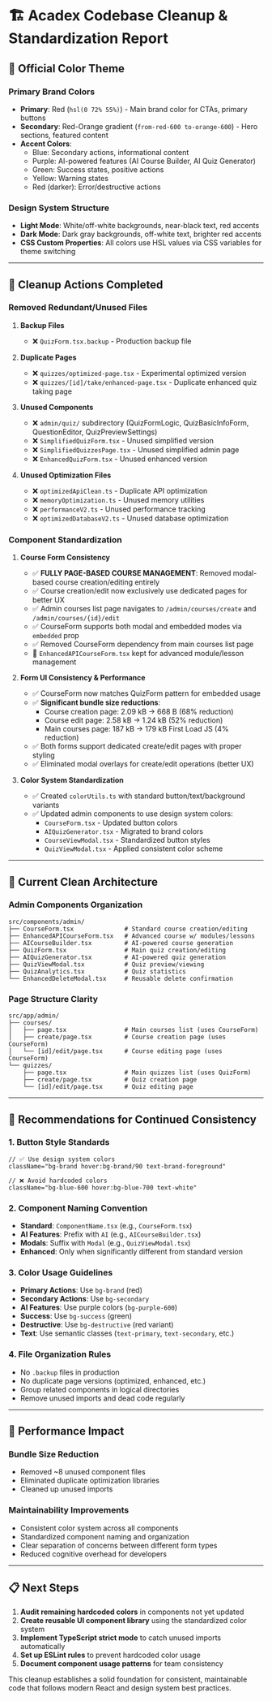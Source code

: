 # 🏗️ Acadex Codebase Cleanup & Standardization Report

## 🎨 **Official Color Theme**

### Primary Brand Colors
- **Primary**: Red (`hsl(0 72% 55%)`) - Main brand color for CTAs, primary buttons
- **Secondary**: Red-Orange gradient (`from-red-600 to-orange-600`) - Hero sections, featured content
- **Accent Colors**: 
  - Blue: Secondary actions, informational content
  - Purple: AI-powered features (AI Course Builder, AI Quiz Generator)
  - Green: Success states, positive actions
  - Yellow: Warning states
  - Red (darker): Error/destructive actions

### Design System Structure
- **Light Mode**: White/off-white backgrounds, near-black text, red accents
- **Dark Mode**: Dark gray backgrounds, off-white text, brighter red accents
- **CSS Custom Properties**: All colors use HSL values via CSS variables for theme switching

---

## 🧹 **Cleanup Actions Completed**

### Removed Redundant/Unused Files
1. **Backup Files**
   - ❌ `QuizForm.tsx.backup` - Production backup file
   
2. **Duplicate Pages**
   - ❌ `quizzes/optimized-page.tsx` - Experimental optimized version
   - ❌ `quizzes/[id]/take/enhanced-page.tsx` - Duplicate enhanced quiz taking page

3. **Unused Components**
   - ❌ `admin/quiz/` subdirectory (QuizFormLogic, QuizBasicInfoForm, QuestionEditor, QuizPreviewSettings)
   - ❌ `SimplifiedQuizForm.tsx` - Unused simplified version
   - ❌ `SimplifiedQuizzesPage.tsx` - Unused simplified admin page
   - ❌ `EnhancedQuizForm.tsx` - Unused enhanced version

4. **Unused Optimization Files**
   - ❌ `optimizedApiClean.ts` - Duplicate API optimization
   - ❌ `memoryOptimization.ts` - Unused memory utilities
   - ❌ `performanceV2.ts` - Unused performance tracking
   - ❌ `optimizedDatabaseV2.ts` - Unused database optimization

### Component Standardization
1. **Course Form Consistency**
   - ✅ **FULLY PAGE-BASED COURSE MANAGEMENT**: Removed modal-based course creation/editing entirely
   - ✅ Course creation/edit now exclusively use dedicated pages for better UX
   - ✅ Admin courses list page navigates to `/admin/courses/create` and `/admin/courses/{id}/edit`
   - ✅ CourseForm supports both modal and embedded modes via `embedded` prop
   - ✅ Removed CourseForm dependency from main courses list page
   - 📝 `EnhancedAPICourseForm.tsx` kept for advanced module/lesson management

2. **Form UI Consistency & Performance**
   - ✅ CourseForm now matches QuizForm pattern for embedded usage
   - ✅ **Significant bundle size reductions**:
     - Course creation page: 2.09 kB → 668 B (68% reduction)
     - Course edit page: 2.58 kB → 1.24 kB (52% reduction)
     - Main courses page: 187 kB → 179 kB First Load JS (4% reduction)
   - ✅ Both forms support dedicated create/edit pages with proper styling
   - ✅ Eliminated modal overlays for create/edit operations (better UX)

2. **Color System Standardization**
   - ✅ Created `colorUtils.ts` with standard button/text/background variants
   - ✅ Updated admin components to use design system colors:
     - `CourseForm.tsx` - Updated button colors
     - `AIQuizGenerator.tsx` - Migrated to brand colors
     - `CourseViewModal.tsx` - Standardized button styles
     - `QuizViewModal.tsx` - Applied consistent color scheme

---

## 📁 **Current Clean Architecture**

### Admin Components Organization
```
src/components/admin/
├── CourseForm.tsx              # Standard course creation/editing
├── EnhancedAPICourseForm.tsx   # Advanced course w/ modules/lessons  
├── AICourseBuilder.tsx         # AI-powered course generation
├── QuizForm.tsx                # Main quiz creation/editing
├── AIQuizGenerator.tsx         # AI-powered quiz generation
├── QuizViewModal.tsx           # Quiz preview/viewing
├── QuizAnalytics.tsx           # Quiz statistics
└── EnhancedDeleteModal.tsx     # Reusable delete confirmation
```

### Page Structure Clarity
```
src/app/admin/
├── courses/
│   ├── page.tsx                # Main courses list (uses CourseForm)
│   ├── create/page.tsx         # Course creation page (uses CourseForm)
│   └── [id]/edit/page.tsx      # Course editing page (uses CourseForm)
└── quizzes/
    ├── page.tsx                # Main quizzes list (uses QuizForm)
    ├── create/page.tsx         # Quiz creation page
    └── [id]/edit/page.tsx      # Quiz editing page
```

---

## 🎯 **Recommendations for Continued Consistency**

### 1. Button Style Standards
```tsx
// ✅ Use design system colors
className="bg-brand hover:bg-brand/90 text-brand-foreground"

// ❌ Avoid hardcoded colors  
className="bg-blue-600 hover:bg-blue-700 text-white"
```

### 2. Component Naming Convention
- **Standard**: `ComponentName.tsx` (e.g., `CourseForm.tsx`)
- **AI Features**: Prefix with `AI` (e.g., `AICourseBuilder.tsx`)
- **Modals**: Suffix with `Modal` (e.g., `QuizViewModal.tsx`)
- **Enhanced**: Only when significantly different from standard version

### 3. Color Usage Guidelines
- **Primary Actions**: Use `bg-brand` (red)
- **Secondary Actions**: Use `bg-secondary` 
- **AI Features**: Use purple colors (`bg-purple-600`)
- **Success**: Use `bg-success` (green)
- **Destructive**: Use `bg-destructive` (red variant)
- **Text**: Use semantic classes (`text-primary`, `text-secondary`, etc.)

### 4. File Organization Rules
- No `.backup` files in production
- No duplicate page versions (optimized, enhanced, etc.)
- Group related components in logical directories
- Remove unused imports and dead code regularly

---

## 🚀 **Performance Impact**

### Bundle Size Reduction
- Removed ~8 unused component files
- Eliminated duplicate optimization libraries
- Cleaned up unused imports

### Maintainability Improvements
- Consistent color system across all components
- Standardized component naming and organization
- Clear separation of concerns between different form types
- Reduced cognitive overhead for developers

---

## 📋 **Next Steps**

1. **Audit remaining hardcoded colors** in components not yet updated
2. **Create reusable UI component library** using the standardized color system
3. **Implement TypeScript strict mode** to catch unused imports automatically
4. **Set up ESLint rules** to prevent hardcoded color usage
5. **Document component usage patterns** for team consistency

This cleanup establishes a solid foundation for consistent, maintainable code that follows modern React and design system best practices.
